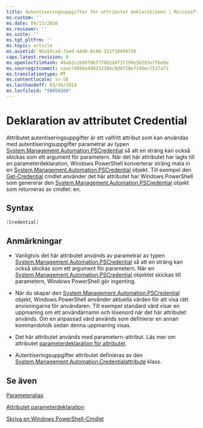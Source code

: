```yaml
---
title: Autentiseringsuppgifter för attributet deklarationen | Microsoft Docs
ms.custom: ''
ms.date: 09/13/2016
ms.reviewer: ''
ms.suite: ''
ms.tgt_pltfrm: ''
ms.topic: article
ms.assetid: 96a5dcad-faed-44d8-8c80-321f10499710
caps.latest.revision: 6
ms.openlocfilehash: 49a62ccb09f06f77862d4737199e58293e7fbe0a
ms.sourcegitcommit: caac7d098a448232304c9d6728e7340ec7517a71
ms.translationtype: MT
ms.contentlocale: sv-SE
ms.lasthandoff: 03/16/2019
ms.locfileid: "58059260"
---
```

# <a name="credential-attribute-declaration"></a>Deklaration av attributet Credential

Attributet autentiseringsuppgifter är ett valfritt attribut som kan användas med autentiseringsuppgifter parametrar av typen [System.Management.Automation.PSCredential](/dotnet/api/System.Management.Automation.PSCredential) så att en sträng kan också skickas som ett argument för parametern. När det här attributet har lagts till en parameterdeklaration, Windows PowerShell konverterar sträng mata in en [System.Management.Automation.PSCredential](/dotnet/api/System.Management.Automation.PSCredential) objekt. Till exempel den [Get-Credential](/powershell/module/Microsoft.PowerShell.Security/Get-Credential) cmdlet använder det här attributet har Windows PowerShell som genererar den [System.Management.Automation.PSCredential](/dotnet/api/System.Management.Automation.PSCredential) objekt som returneras av cmdlet: en.

## <a name="syntax"></a>Syntax

```csharp
[Credential]
```

## <a name="remarks"></a>Anmärkningar

- Vanligtvis det här attributet används av parametrar av typen [System.Management.Automation.PSCredential](/dotnet/api/System.Management.Automation.PSCredential) så att en sträng kan också skickas som ett argument för parametern. När en [System.Management.Automation.PSCredential](/dotnet/api/System.Management.Automation.PSCredential) objektet skickas till parametern, Windows PowerShell gör ingenting.

- När du skapar den [System.Management.Automation.PSCredential](/dotnet/api/System.Management.Automation.PSCredential) objekt, Windows PowerShell använder aktuella värden för att visa rätt anvisningarna för användaren. Till exempel standard värd visar en uppmaning om ett användarnamn och lösenord när det här attributet används. Om en anpassad värd används som definierar en annan kommandotolk sedan denna uppmaning visas.

- Det här attributet används med parametern-attribut. Läs mer om attributet [parameterdeklaration för attributet](./parameter-attribute-declaration.md).

- Autentiseringsuppgifter attributet definieras av den [System.Management.Automation.Credentialattribute](/dotnet/api/System.Management.Automation.CredentialAttribute) klass.

## <a name="see-also"></a>Se även

[Parameteralias](./parameter-aliases.md)

[Attributet parameterdeklaration](./parameter-attribute-declaration.md)

[Skriva en Windows PowerShell-Cmdlet](./writing-a-windows-powershell-cmdlet.md)
